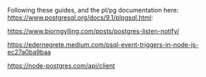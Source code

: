 Following these guides, and the pl/pg documentation here:  https://www.postgresql.org/docs/9.1/plpgsql.html:

https://www.bjorngylling.com/posts/postgres-listen-notify/ 	

https://edernegrete.medium.com/psql-event-triggers-in-node-js-ec27a0ba9baa

https://node-postgres.com/api/client
